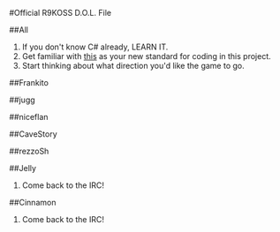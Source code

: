 #Official R9KOSS D.O.L. File

##All
1. If you don't know C# already, LEARN IT.
2. Get familiar with [this](https://msdn.microsoft.com/en-us/library/ff926074.aspx) as your new standard for coding in this project.
2. Start thinking about what direction you'd like the game to go.

##Frankito

##jugg

##niceflan

##CaveStory

##rezzoSh

##Jelly
1. Come back to the IRC!

##Cinnamon
1. Come back to the IRC!
